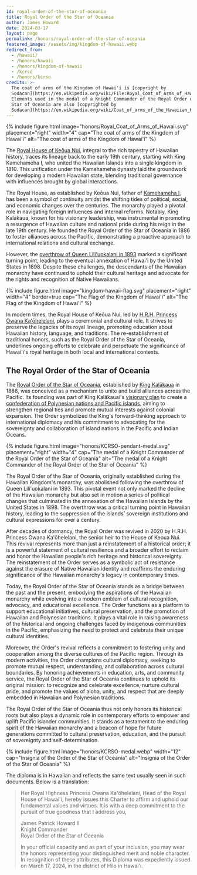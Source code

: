 ```yaml
---
id: royal-order-of-the-star-of-oceania
title: Royal Order of the Star of Oceania
author: James Howard
date: 2024-03-17
layout: page
permalink: /honors/royal-order-of-the-star-of-oceania
featured_image: /assets/img/kingdom-of-hawaii.webp
redirect_from:
  - /hawaii/
  - /honors/hawaii
  - /honors/kingdom-of-hawaii
  - /kcrso
  - /honors/kcrso
credits: >-
  The coat of arms of the Kingdom of Hawai'i is [copyright by
  Sodacan](https://en.wikipedia.org/wiki/File:Royal_Coat_of_Arms_of_Hawaii.svg).
  Elements used in the medal of a Knight Commander of the Royal Order of the
  Star of Oceania are also [copyrighted by
  Sodacan](https://en.wikipedia.org/wiki/Coat_of_arms_of_the_Hawaiian_Kingdom#/media/File:Crown_of_Hawaii_(Heraldic).svg).
---
```


{% include figure.html image="honors/Royal_Coat_of_Arms_of_Hawaii.svg" placement="right" width="4"
cap="The coat of arms of the Kingdom of Hawai'i"
alt="The coat of arms of the Kingdom of Hawai'i" %}

The [Royal House of Keōua Nui](https://www.crownofhawaii.com/),
integral to the rich tapestry of Hawaiian history, traces its lineage
back to the early 19th century, starting with King Kamehameha I,
who united the Hawaiian Islands into a single kingdom in 1810. This
unification under the Kamehameha dynasty laid the groundwork for
developing a modern Hawaiian state, blending traditional governance
with influences brought by global interactions.

The Royal House, as established by Keōua Nui, father of [Kamehameha
I](https://www.gohawaii.com/culture/history/king-kamehameha), has
been a symbol of continuity amidst the shifting tides of political,
social, and economic changes over the centuries. The monarchy played
a pivotal role in navigating foreign influences and internal reforms.
Notably, King Kalākaua, known for his visionary leadership, was
instrumental in promoting a resurgence of Hawaiian culture and
national pride during his reign in the late 19th century. He founded
the Royal Order of the Star of Oceania in 1886 to foster alliances
across the Pacific, demonstrating a proactive approach to international
relations and cultural exchange.

However, the [overthrow of Queen Lili'uokalani in
1893](https://www.zinnedproject.org/news/tdih/queen-liliuokalani-overthrown/)
marked a significant turning point, leading to the eventual annexation
of Hawai'i by the United States in 1898. Despite these challenges,
the descendants of the Hawaiian monarchy have continued to uphold
their cultural heritage and advocate for the rights and recognition
of Native Hawaiians.

{% include figure.html image="kingdom-hawaii-flag.svg" placement="right" width="4" border=true
cap="The Flag of the Kingdom of Hawai'i"
alt="The Flag of the Kingdom of Hawai'i" %}

In modern times, the Royal House of Keōua Nui, led by [H.R.H.
Princess Owana Kaʻōhelelani](https://en.wikipedia.org/wiki/Owana_Salazar),
plays a ceremonial and cultural role. It strives to preserve the
legacies of its royal lineage, promoting education about Hawaiian
history, language, and traditions. The re-establishment of traditional
honors, such as the Royal Order of the Star of Oceania, underlines
ongoing efforts to celebrate and perpetuate the significance of
Hawai'i's royal heritage in both local and international contexts.

## <a id='KCRSO' />The Royal Order of the Star of Oceania 

The [Royal Order of the Star of
Oceania](https://uchterhous.org/knights-2/elementor-1149/hawaii/),
established by [King
Kalākaua](https://www.wbur.org/endlessthread/2018/08/10/david-kalakaua) in
1886, was conceived as a mechanism to unite and build alliances
across the Pacific. Its founding was part of King Kalākauai's [visionary
plan](https://imagesofoldhawaii.com/polynesian-confederacy/)
to create a [confederation of Polynesian nations and Pacific
islands](https://worldhistoryconnected.press.uillinois.edu/8.3/forum_cook.html),
aiming to strengthen regional ties and promote mutual interests
against colonial expansion. The Order symbolized the King's
forward-thinking approach to international diplomacy and his
commitment to advocating for the sovereignty and collaboration of
island nations in the Pacific and Indian Oceans.

{% include figure.html image="honors/KCRSO-pendant-medal.svg" placement="right" width="4"
cap="The medal of a Knight Commander of the Royal Order of the Star of Oceania"
alt="The medal of a Knight Commander of the Royal Order of the Star of Oceania" %}

The Royal Order of the Star of Oceania, originally established during the
Hawaiian Kingdom's monarchy, was abolished following the overthrow of Queen
Lili'uokalani in 1893. This pivotal event not only marked the decline of the
Hawaiian monarchy but also set in motion a series of political changes that
culminated in the annexation of the Hawaiian Islands by the United States
in 1898. The overthrow was a critical turning point in Hawaiian history, leading
to the suppression of the islands’ sovereign institutions and cultural
expressions for over a century.

After decades of dormancy, the Royal Order was revived in 2020 by H.R.H.
Princess Owana Ka'ōhelelani, the senior heir to the House of Keoua Nui. This
revival represents more than just a reinstatement of a historical order; it is a
powerful statement of cultural resilience and a broader effort to reclaim and
honor the Hawaiian people's rich heritage and historical sovereignty. The
reinstatement of the Order serves as a symbolic act of resistance against the
erasure of Native Hawaiian identity and reaffirms the enduring significance of
the Hawaiian monarchy's legacy in contemporary times.

Today, the Royal Order of the Star of Oceania stands as a bridge between the
past and the present, embodying the aspirations of the Hawaiian monarchy while
evolving into a modern emblem of cultural recognition, advocacy, and educational
excellence. The Order functions as a platform to support educational
initiatives, cultural preservation, and the promotion of Hawaiian and Polynesian
traditions. It plays a vital role in raising awareness of the historical and
ongoing challenges faced by indigenous communities in the Pacific, emphasizing
the need to protect and celebrate their unique cultural identities.

Moreover, the Order's revival reflects a commitment to fostering unity and
cooperation among the diverse cultures of the Pacific region. Through its modern
activities, the Order champions cultural diplomacy, seeking to promote mutual
respect, understanding, and collaboration across cultural boundaries. By
honoring achievements in education, arts, and community service, the Royal Order
of the Star of Oceania continues to uphold its original mission: to recognize
and celebrate excellence, nurture cultural pride, and promote the values of
aloha, unity, and respect that are deeply embedded in Hawaiian and Polynesian
traditions.

The Royal Order of the Star of Oceania thus not only honors its historical roots
but also plays a dynamic role in contemporary efforts to empower and uplift
Pacific islander communities. It stands as a testament to the enduring spirit of
the Hawaiian monarchy and a beacon of hope for future generations committed to
cultural preservation, education, and the pursuit of sovereignty and
self-determination.

{% include figure.html image="honors/KCRSO-medal.webp" width="12"
cap="Insignia of the Order of the Star of Oceania"
alt="Insignia of the Order of the Star of Oceania" %}

The diploma is in Hawaiian and reflects the same text usually seen in such
documents.  Below is a translation:

> Her Royal Highness Princess Owana Ka'öhelelani, Head of the Royal
> House of Hawai'i, hereby issues this Charter to affirm and uphold
> our fundamental values and virtues. It is with a deep commitment
> to the pursuit of true goodness that I address you,
>
> James Patrick Howard II<br/>
> Knight Commander<br/>
> Royal Order of the Star of Oceania
>
> In your official capacity and as part of your inclusion, you may
> wear the honors representing your distinguished merit and noble 
> character.  In recognition of these attributes, this Diploma was 
> expediently issued on March 17, 2024, in the district of Hilo in 
> Hawai'i.

